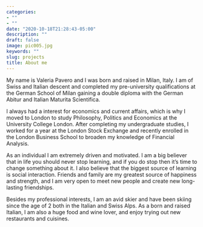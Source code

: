 ```yaml
---
categories:
- ""
- ""
date: "2020-10-18T21:28:43-05:00"
description: ""
draft: false
image: pic005.jpg
keywords: ""
slug: projects
title: About me
---
```


My name is Valeria Pavero and I was born and raised in Milan, Italy. I am of Swiss and Italian descent and completed my pre-university qualifications at the German School of Milan gaining a double diploma with the German Abitur and Italian Maturita Scientifica. 

I always had a interest for economics and current affairs, which is why I moved to London to study Philosophy, Politics and Economics at the University College London. After completing my undergraduate studies, I worked for a year at the London Stock Exchange and recently enrolled in the London Business School to broaden my knowledge of Financial Analysis. 

As an individual I am extremely driven and motivated. I am a big believer that in life you should never stop learning, and if you do stop then it’s time to change something about it. I also believe that the biggest source of learning is social interaction. Friends and family are my greatest source of happiness and strength, and I am very open to meet new people and create new long-lasting friendships. 

Besides my professional interests, I am an avid skier and have been skiing since the age of 2 both in the Italian and Swiss Alps. As a born and raised Italian, I am also a huge food and wine lover, and enjoy trying out new restaurants and cuisines.